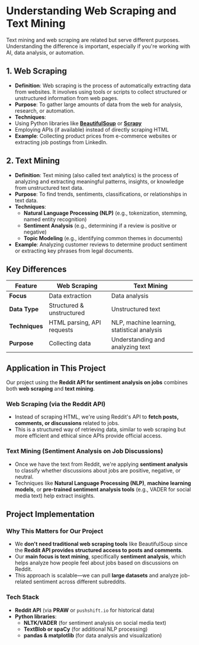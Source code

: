 
# Understanding Web Scraping and Text Mining

Text mining and web scraping are related but serve different purposes. Understanding the difference is important, especially if you're working with AI, data analysis, or automation.

## 1. Web Scraping

- **Definition**: Web scraping is the process of automatically extracting data from websites. It involves using tools or scripts to collect structured or unstructured information from web pages.
- **Purpose**: To gather large amounts of data from the web for analysis, research, or automation.
- **Techniques**:
- Using Python libraries like **[BeautifulSoup](https://www.crummy.com/software/BeautifulSoup/)** or **[Scrapy](https://docs.scrapy.org/)**
- Employing APIs (if available) instead of directly scraping HTML
- **Example**: Collecting product prices from e-commerce websites or extracting job postings from LinkedIn.

## 2. Text Mining

- **Definition**: Text mining (also called text analytics) is the process of analyzing and extracting meaningful patterns, insights, or knowledge from unstructured text data.
- **Purpose**: To find trends, sentiments, classifications, or relationships in text data.
- **Techniques**:
  - **Natural Language Processing (NLP)** (e.g., tokenization, stemming, named entity recognition)
  - **Sentiment Analysis** (e.g., determining if a review is positive or negative)
  - **Topic Modeling** (e.g., identifying common themes in documents)
- **Example**: Analyzing customer reviews to determine product sentiment or extracting key phrases from legal documents.

## Key Differences

| Feature         | Web Scraping        | Text Mining            |
|----------------|---------------------|------------------------|
| **Focus**      | Data extraction      | Data analysis         |
| **Data Type**  | Structured & unstructured | Unstructured text |
| **Techniques** | HTML parsing, API requests | NLP, machine learning, statistical analysis |
| **Purpose**    | Collecting data      | Understanding and analyzing text |

## Application in This Project

Our project using the **Reddit API for sentiment analysis on jobs** combines both **web scraping** and **text mining**.

### Web Scraping (via the Reddit API)
- Instead of scraping HTML, we're using Reddit's API to **fetch posts, comments, or discussions** related to jobs.
- This is a structured way of retrieving data, similar to web scraping but more efficient and ethical since APIs provide official access.

### Text Mining (Sentiment Analysis on Job Discussions)
- Once we have the text from Reddit, we're applying **sentiment analysis** to classify whether discussions about jobs are positive, negative, or neutral.
- Techniques like **Natural Language Processing (NLP)**, **machine learning models**, or **pre-trained sentiment analysis tools** (e.g., VADER for social media text) help extract insights.

## Project Implementation

### Why This Matters for Our Project
- We **don't need traditional web scraping tools** like BeautifulSoup since the **Reddit API provides structured access to posts and comments**.
- Our **main focus is text mining**, specifically **sentiment analysis**, which helps analyze how people feel about jobs based on discussions on Reddit.
- This approach is scalable—we can pull **large datasets** and analyze job-related sentiment across different subreddits.

### Tech Stack
- **Reddit API** (via **PRAW** or `pushshift.io` for historical data)
- **Python libraries**:
  - **NLTK/VADER** (for sentiment analysis on social media text)
  - **TextBlob or spaCy** (for additional NLP processing)
  - **pandas & matplotlib** (for data analysis and visualization)
